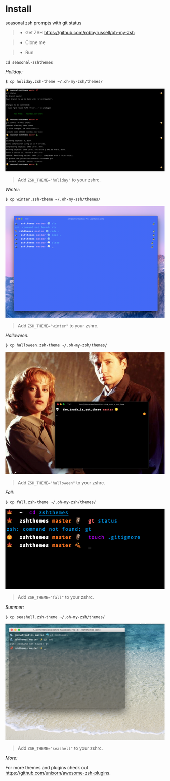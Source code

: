 # Install

seasonal zsh prompts with git status

>- Get ZSH https://github.com/robbyrussell/oh-my-zsh

>- Clone me

>- Run

`cd seasonal-zshthemes` 


*Holiday:*

```console
$ cp holiday.zsh-theme ~/.oh-my-zsh/themes/
```

![Screen Shot](holiday.png?raw=true "Holiday Screen Shot")
> Add `ZSH_THEME="holiday"` to your zshrc.


*Winter:*

```console
$ cp winter.zsh-theme ~/.oh-my-zsh/themes/
```

![Screen Shot](winter.png?raw=true "Winter Screen Shot")
> Add `ZSH_THEME="winter"` to your zshrc.

*Halloween:*

```console
$ cp halloween.zsh-theme ~/.oh-my-zsh/themes/
```

![Screen Shot](halloween.png?raw=true "Halloween Screen Shot")
> Add `ZSH_THEME="halloween"` to your zshrc.

*Fall:*

```console
$ cp fall.zsh-theme ~/.oh-my-zsh/themes/
```

![Screen Shot](fallscreenshot.png?raw=true "Fall Screen Shot")
> Add `ZSH_THEME="fall"` to your zshrc.


*Summer:*

```console
$ cp seashell.zsh-theme ~/.oh-my-zsh/themes/
```

![Screen Shot](screenshot.png?raw=true "Summer Screen Shot")
> Add `ZSH_THEME="seashell"` to your zshrc.

*More:*

For more themes and plugins check out https://github.com/unixorn/awesome-zsh-plugins.
